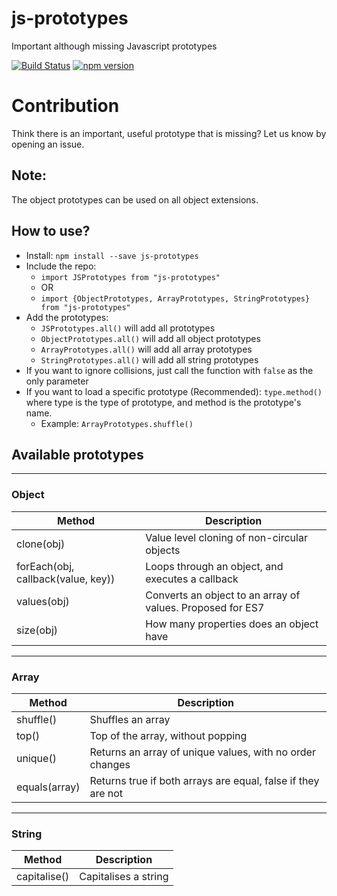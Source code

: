 # js-prototypes
Important although missing Javascript prototypes

[![Build Status](https://travis-ci.org/AmitMY/js-prototypes.svg?branch=master)](https://travis-ci.org/AmitMY/js-prototypes)
[![npm version](https://badge.fury.io/js/js-prototypes.svg)](https://badge.fury.io/js/js-prototypes)

# Contribution
Think there is an important, useful prototype that is missing? Let us know by opening an issue.

## Note:
The object prototypes can be used on all object extensions.

## How to use?
- Install: `npm install --save js-prototypes`
- Include the repo: 
    - `import JSPrototypes from "js-prototypes"`
    - OR
    - `import {ObjectPrototypes, ArrayPrototypes, StringPrototypes} from "js-prototypes"`
- Add the prototypes:
    - `JSPrototypes.all()` will add all prototypes
    - `ObjectPrototypes.all()` will add all object prototypes
    - `ArrayPrototypes.all()` will add all array prototypes
    - `StringPrototypes.all()` will add all string prototypes
- If you want to ignore collisions, just call the function with `false` as the only parameter
- If you want to load a specific prototype (Recommended): `type.method()` where type is the type of prototype, and method is the prototype's name.
    - Example: `ArrayPrototypes.shuffle()`

## Available prototypes

---

### Object
Method|Description
------|-----------
clone(obj)|Value level cloning of non-circular objects
forEach(obj, callback(value, key))|Loops through an object, and executes a callback
values(obj)|Converts an object to an array of values. Proposed for ES7
size(obj)|How many properties does an object have

---

### Array
Method|Description
------|-----------
shuffle()|Shuffles an array
top()|Top of the array, without popping
unique()|Returns an array of unique values, with no order changes
equals(array)|Returns true if both arrays are equal, false if they are not

---

### String
Method|Description
------|-----------
capitalise()|Capitalises a string